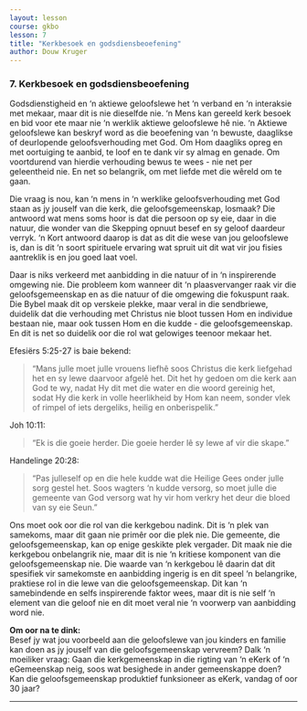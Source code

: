 ```yaml
---
layout: lesson
course: gkbo
lesson: 7
title: "Kerkbesoek en godsdiensbeoefening"
author: Douw Kruger
---
```


### 7. Kerkbesoek en godsdiensbeoefening
Godsdienstigheid en ‘n aktiewe geloofslewe het ‘n verband en ‘n interaksie met mekaar, maar dit is nie dieselfde nie. ‘n Mens kan gereeld kerk besoek en bid voor ete maar nie ‘n werklik aktiewe geloofslewe hê nie. ‘n Aktiewe geloofslewe kan beskryf word as die beoefening van ‘n bewuste, daaglikse of deurlopende geloofsverhouding met God. Om Hom daagliks opreg en met oortuiging te aanbid, te loof en te dank vir sy almag en genade. Om voortdurend van hierdie verhouding bewus te wees - nie net per geleentheid nie. En net so belangrik, om met liefde met die wêreld om te gaan.

Die vraag is nou, kan ‘n mens in ‘n werklike geloofsverhouding met God staan as jy jouself van die kerk, die geloofsgemeenskap, losmaak? Die antwoord wat mens soms hoor is dat die persoon op sy eie, daar in die natuur, die wonder van die Skepping opnuut besef en sy geloof daardeur verryk. ‘n Kort antwoord daarop is dat as dit die wese van jou geloofslewe is, dan is dit ‘n soort spirituele ervaring wat spruit uit dit wat vir jou fisies aantreklik is en jou goed laat voel.

Daar is niks verkeerd met aanbidding in die natuur of in ‘n inspirerende omgewing nie. Die probleem kom wanneer dit ‘n plaasvervanger raak vir die geloofsgemeenskap en as die natuur of die omgewing die fokuspunt raak. Die Bybel maak dit op verskeie plekke, maar veral in die sendbriewe, duidelik dat die verhouding met Christus nie bloot tussen Hom en individue bestaan nie, maar ook tussen Hom en die kudde - die geloofsgemeenskap. En dit is net so duidelik oor die rol wat gelowiges teenoor mekaar het.

Efesiërs 5:25-27 is baie bekend:  
> “Mans julle moet julle vrouens liefhê soos Christus die kerk liefgehad het en sy lewe daarvoor afgelê het. Dit het hy gedoen om die kerk aan God te wy, nadat Hy dit met die water en die woord gereinig het, sodat Hy die kerk in volle heerlikheid by Hom kan neem, sonder vlek of rimpel of iets dergeliks, heilig en onberispelik.”

Joh 10:11:  
> “Ek is die goeie herder. Die goeie herder lê sy lewe af vir die skape.”

Handelinge 20:28:  
> “Pas julleself op en die hele kudde wat die Heilige Gees onder julle sorg gestel het. Soos wagters ‘n kudde versorg, so moet julle die gemeente van God versorg wat hy vir hom verkry het deur die bloed van sy eie Seun.”

Ons moet ook oor die rol van die kerkgebou nadink. Dit is ‘n plek van samekoms, maar dit gaan nie primêr oor die plek nie. Die gemeente, die geloofsgemeenskap, kan op enige geskikte plek vergader. Dit maak nie die kerkgebou onbelangrik nie, maar dit is nie ‘n kritiese komponent van die geloofsgemeenskap nie. Die waarde van ‘n kerkgebou lê daarin dat dit spesifiek vir samekomste en aanbidding ingerig is en dit speel ‘n belangrike, praktiese rol in die lewe van die geloofsgemeenskap. Dit kan ‘n samebindende en selfs inspirerende faktor wees, maar dit is nie self ‘n element van die geloof nie en dit moet veral nie ‘n voorwerp van aanbidding word nie.

**Om oor na te dink:**  
Besef jy wat jou voorbeeld aan die geloofslewe van jou kinders en familie kan doen as jy jouself van die geloofsgemeenskap vervreem? Dalk ‘n moeiliker vraag: Gaan die kerkgemeenskap in die rigting van ‘n eKerk of ‘n eGemeenskap neig, soos wat besighede in ander gemeenskappe doen? Kan die geloofsgemeenskap produktief funksioneer as eKerk, vandag of oor 30 jaar?

---

